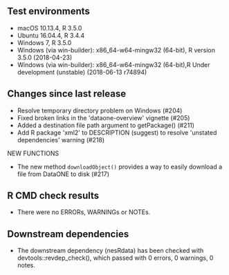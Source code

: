 ## Test environments

* macOS 10.13.4, R 3.5.0
* Ubuntu 16.04.4, R 3.4.4
* Windows 7, R 3.5.0
* Windows (via win-builder): x86_64-w64-mingw32 (64-bit), R version 3.5.0 (2018-04-23)
* Windows (via win-builder): x86_64-w64-mingw32 (64-bit),R Under development (unstable) (2018-06-13 r74894)

## Changes since last release

* Resolve temporary directory problem on Windows (#204)
* Fixed broken links in the 'dataone-overview' vignette (#205)
* Added a destination file path argument to getPackage() (#211)
* Add R package 'xml2' to DESCRIPTION (suggest) to resolve 'unstated dependencies' warning (#218)

NEW FUNCTIONS

* The new method `downloadObject()` provides a way to easily download a file from DataONE to disk (#217)

## R CMD check results

* There were no ERRORs, WARNINGs or NOTEs.

## Downstream dependencies

* The downstream dependency (nesRdata) has been checked with devtools::revdep_check(), which passed
  with 0 errors, 0 warnings, 0 notes.